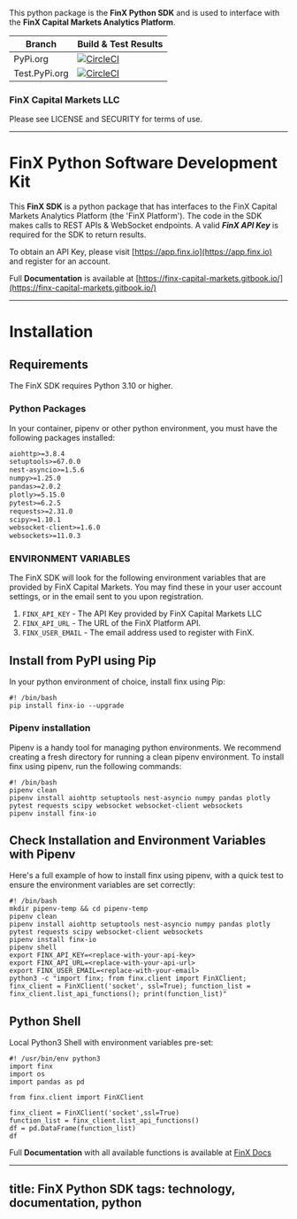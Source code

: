 This python package is the **FinX Python SDK** and is used to interface with the **FinX Capital Markets Analytics 
Platform**.


| Branch | Build & Test Results                                                                                                                                                                                                          |
| ------ |--------------------------------------------------------------------------------------------------------------------------------------------------------------------------------------------------------------------------------|
| PyPi.org | [![CircleCI](https://dl.circleci.com/status-badge/img/gh/FinX-IO/finx/tree/main.svg?style=svg&circle-token=a2c782bbf496cf79a9dbee9a41960601a56d28f7)](https://dl.circleci.com/status-badge/redirect/gh/FinX-IO/finx/tree/main) |
| Test.PyPi.org | [![CircleCI](https://dl.circleci.com/status-badge/img/gh/FinX-IO/finx/tree/dev.svg?style=svg&circle-token=a2c782bbf496cf79a9dbee9a41960601a56d28f7)](https://dl.circleci.com/status-badge/redirect/gh/FinX-IO/finx/tree/dev)   |

### FinX Capital Markets LLC

Please see LICENSE and SECURITY for terms of use.

***

# FinX Python Software Development Kit

This **FinX SDK** is a python package that has interfaces to the FinX Capital Markets
Analytics Platform (the 'FinX Platform'). The code in the SDK makes calls to REST APIs 
& WebSocket endpoints. A valid ___FinX API Key___ is required for the SDK to return results.

To obtain an API Key, please visit [https://app.finx.io](https://app.finx.io) and register for an account.

Full **Documentation** is available at [https://finx-capital-markets.gitbook.io/](https://finx-capital-markets.gitbook.io/)

***

# Installation

## Requirements

The FinX SDK requires Python 3.10 or higher.

### Python Packages

In your container, pipenv or other python environment, you must have the following
packages installed:

```requirements.txt
aiohttp>=3.8.4
setuptools>=67.0.0
nest-asyncio>=1.5.6
numpy>=1.25.0
pandas>=2.0.2
plotly>=5.15.0
pytest>=6.2.5
requests>=2.31.0
scipy>=1.10.1
websocket-client>=1.6.0
websockets>=11.0.3
```

### ENVIRONMENT VARIABLES

The FinX SDK will look for the following environment variables that are provided by FinX Capital Markets. You may find these
in your user account settings, or in the email sent to you upon registration. 

1. `FINX_API_KEY` - The API Key provided by FinX Capital Markets LLC
2. `FINX_API_URL` - The URL of the FinX Platform API.
3. `FINX_USER_EMAIL` - The email address used to register with FinX.

## Install from PyPI using Pip

In your python environment of choice, install finx using Pip:

    #! /bin/bash
    pip install finx-io --upgrade
    
### Pipenv installation

Pipenv is a handy tool for managing python environments. We recommend creating a fresh directory for running a clean 
pipenv environment. To install finx using pipenv, run the following commands:

    #! /bin/bash
    pipenv clean
    pipenv install aiohttp setuptools nest-asyncio numpy pandas plotly pytest requests scipy websocket websocket-client websockets
    pipenv install finx-io 

## Check Installation and Environment Variables with Pipenv

Here's a full example of how to install finx using pipenv, with a quick test to ensure the environment variables are set correctly:

    #! /bin/bash
    mkdir pipenv-temp && cd pipenv-temp
    pipenv clean
    pipenv install aiohttp setuptools nest-asyncio numpy pandas plotly pytest requests scipy websocket-client websockets
    pipenv install finx-io 
    pipenv shell
    export FINX_API_KEY=<replace-with-your-api-key>
    export FINX_API_URL=<replace-with-your-api-url>
    export FINX_USER_EMAIL=<replace-with-your-email>
    python3 -c "import finx; from finx.client import FinXClient; finx_client = FinXClient('socket', ssl=True); function_list = finx_client.list_api_functions(); print(function_list)"

## Python Shell

Local Python3 Shell with environment variables pre-set:

```python3
#! /usr/bin/env python3
import finx
import os
import pandas as pd

from finx.client import FinXClient

finx_client = FinXClient('socket',ssl=True)
function_list = finx_client.list_api_functions()
df = pd.DataFrame(function_list)
df
```
Full **Documentation** with all available functions is available at [FinX Docs](https://finx-capital-markets.gitbook.io/)

---
title: FinX Python SDK
tags: technology, documentation, python
---
